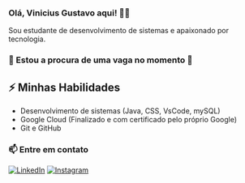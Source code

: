 ### Olá, Vinicius Gustavo aqui! 👨‍💻

Sou estudante de desenvolvimento de sistemas e apaixonado por tecnologia.
### 👀 Estou a procura de uma vaga no momento 👀

## ⚡ Minhas Habilidades
- Desenvolvimento de sistemas (Java, CSS, VsCode, mySQL)
- Google Cloud (Finalizado e com certificado pelo próprio Google)
- Git e GitHub

### 📫 Entre em contato
[![LinkedIn](https://img.shields.io/badge/LinkedIn-0077B5?style=for-the-badge&logo=linkedin&logoColor=white)](https://www.linkedin.com/in/vinicius-gustavo-a25610323/)
[![Instagram](https://img.shields.io/badge/Instagram-E4405F?style=for-the-badge&logo=instagram&logoColor=white)](https://www.instagram.com/goat_gustahz/)

